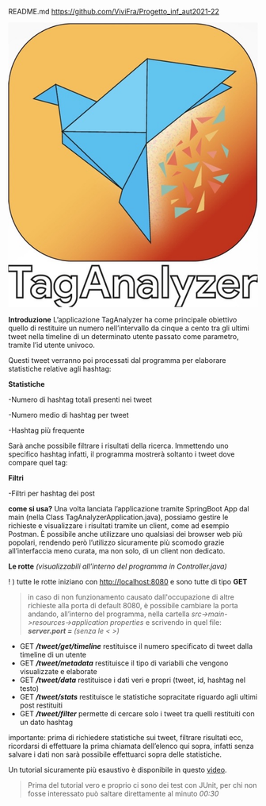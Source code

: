 README.md
https://github.com/ViviFra/Progetto_inf_aut2021-22

![TagAnalyzer](https://github.com/ViviFra/Progetto_inf_aut2021-22/blob/main/supporti%20multimediali/TagAnalyzer%20Logo%20Medium.jpeg)

**Introduzione**
L’applicazione TagAnalyzer ha come principale obiettivo quello di restituire un numero nell’intervallo da cinque a cento tra gli ultimi tweet nella timeline di un determinato utente passato come parametro, tramite l’id utente univoco.

Questi tweet verranno poi processati dal programma per elaborare statistiche relative agli hashtag:

  

**Statistiche**

-Numero di hashtag totali presenti nei tweet

-Numero medio di hashtag per tweet

-Hashtag più frequente




Sarà anche possibile filtrare i risultati della ricerca. Immettendo uno specifico hashtag infatti, il programma mostrerà soltanto i tweet dove compare quel tag:

**Filtri**

-Filtri per hashtag dei post

  
**come si usa?**
Una volta lanciata l’applicazione tramite SpringBoot App dal main (nella Class TagAnalyzerApplication.java), possiamo gestire le richieste e visualizzare i risultati tramite un client, come ad esempio Postman. È possibile anche utilizzare uno qualsiasi dei browser web più popolari, rendendo però l’utilizzo sicuramente più scomodo grazie all’interfaccia meno curata, ma non solo, di un client non dedicato.

  

**Le rotte** *(visualizzabili all’interno del programma in Controller.java)*



! ) tutte le rotte iniziano con  [http://localhost:8080](http://localhost:8080) e sono tutte di tipo **GET**

> in caso di non funzionamento causato dall'occupazione di altre richieste alla porta di default 8080, è possibile cambiare la porta andando, all’interno del programma, nella cartella _src->main->resources->application properties_ e scrivendo in quel file: 
> **_server.port = <numero>_** _(senza le < >)_






  

 - GET ***/tweet/get/timeline*** restituisce il numero specificato di tweet dalla timeline di un utente
 - GET ***/tweet/metadata*** restituisce il tipo di variabili che vengono visualizzate e elaborate
 - GET ***/tweet/data*** restituisce i dati veri e propri (tweet, id, hashtag nel testo)
 - GET ***/tweet/stats***  restituisce le statistiche sopracitate riguardo agli ultimi post restituiti
 - GET ***/tweet/filter*** permette di cercare solo i tweet tra quelli restituiti con un dato hashtag

  

importante: prima di richiedere statistiche sui tweet, filtrare risultati ecc, ricordarsi di effettuare la prima chiamata dell’elenco qui sopra,
infatti senza salvare i dati non sarà possibile effettuarci sopra delle statistiche.


Un tutorial sicuramente più esaustivo è disponibile in questo [video](https://github.com/ViviFra/Progetto_inf_aut2021-22/blob/main/supporti%20multimediali/JUnit%20and%20tutorial.mov).

> Prima del tutorial vero e proprio ci sono dei test con JUnit, per chi non fosse interessato può saltare direttamente al minuto *00:30*

